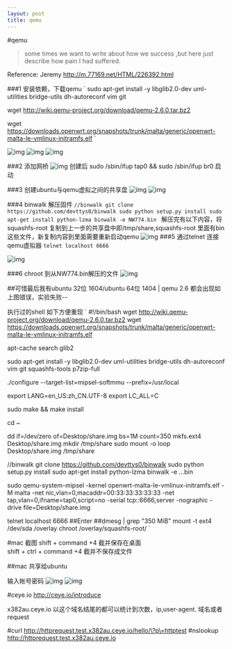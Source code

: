 ```yaml
---
layout: post
title: qemu 
---
```

#qemu
>some times we want to write about how we success ,but here just describe how pain I had suffered.

Reference: Jeremy <http://m.77169.net/HTML/226392.html>

###1 安装依赖，下载qemu 
`
sudo apt-get install -y libglib2.0-dev uml-utilities bridge-utils dh-autoreconf vim git

wget http://wiki.qemu-project.org/download/qemu-2.6.0.tar.bz2 

wget https://downloads.openwrt.org/snapshots/trunk/malta/generic/openwrt-malta-le-vmlinux-initramfs.elf
`

![img](../img/qemu_0.png)
![img](../img/qemu_1.png)
![img](../img/qemu_2.png)



###2  添加网桥
![img](../img/qemu_5.png)
创建后 sudo /sbin/ifup tap0 && sudo /sbin/ifup br0  启动

###3 创建ubuntu与qemu虚拟之间的共享盘
![img](../img/qemu_7.png)
![img](../img/qemu_6.png)

###4 binwalk 解压固件
`//binwalk
git clone https://github.com/devttys0/binwalk
sudo python setup.py install
sudo apt-get install python-lzma
binwalk -e NW774.bin
`
解压完有以下内容，将squashfs-root 复制到上一步的共享盘中即/tmp/share,squashfs-root 里面有bin这些文件，新复制内容到里面需要重新启动qemu
![img](../img/qemu_10.png)
###5 通过telnet 连接qemu虚拟器
`telnet localhost 6666`

![img](../img/qemu_8.png)

###6 chroot 到从NW774.bin解压的文件
![img](../img/qemu_9.png)

##可惜最后我有ubuntu 32位  1604/ubuntu 64位 1404 | qemu 2.6 都会出现如上图错误，实验失败--


执行过的shell 如下方便重现
`
 #!/bin/bash
wget http://wiki.qemu-project.org/download/qemu-2.6.0.tar.bz2
wget https://downloads.openwrt.org/snapshots/trunk/malta/generic/openwrt-malta-le-vmlinux-initramfs.elf

apt-cache search glib2

sudo apt-get install -y libglib2.0-dev uml-utilities bridge-utils dh-autoreconf vim git squashfs-tools p7zip-full

./configure --target-list=mipsel-softmmu --prefix=/usr/local

export LANG=en_US:zh_CN.UTF-8
export LC_ALL=C

sudo make && make install

cd ~

dd if=/dev/zero of=Desktop/share.img bs=1M count=350
mkfs.ext4 Desktop/share.img
mkdir /tmp/share
sudo mount -o loop Desktop/share.img /tmp/share

//binwalk
git clone https://github.com/devttys0/binwalk
sudo python setup.py install
sudo apt-get install python-lzma
binwalk -e ...bin

sudo qemu-system-mipsel -kernel openwrt-malta-le-vmlinux-initramfs.elf -M malta -net nic,vlan=0,macaddr=00:33:33:33:33:33 -net tap,vlan=0,ifname=tap0,script=no -serial tcp::6666,server -nographic -drive file=Desktop/share.img

telnet localhost 6666
 ##Enter
 ##dmesg | grep "350 MiB"
mount -t ext4 /dev/sda /overlay
chroot /overlay/squashfs-root/
`

#mac 截图
shift + command +4   截并保存在桌面   
shift + ctrl + command +4 截并不保存成文件

##mac 共享给ubuntu

输入帐号密码
![img](../img/qemu_3.png)
![img](../img/qemu_4.png)

#ceye.io
<http://ceye.io/introduce>

x382au.ceye.io  以这个域名结尾的都可以统计到次数，ip,user-agent.
域名或者request

 #curl http://httprequest.test.x382au.ceye.io/hello/\?p\=httptest
 #nslookup http://httprequest.test.x382au.ceye.io
 
 

